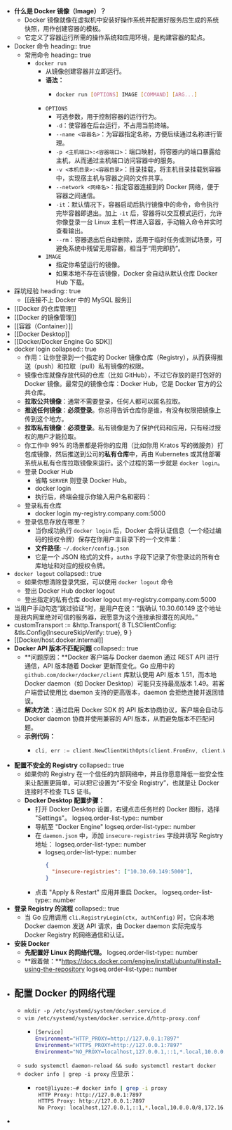 - **什么是 Docker 镜像（Image）？**
	- Docker 镜像就像在虚拟机中安装好操作系统并配置好服务后生成的系统快照，用作创建容器的模板。
	- 它定义了容器运行所需的操作系统和应用环境，是构建容器的起点。
- Docker 命令
  heading:: true
	- 常用命令
	  heading:: true
		- `docker run`
			- 从镜像创建容器并立即运行。
			- **语法：**
				- ```bash
				  docker run [OPTIONS] IMAGE [COMMAND] [ARG...]
				  ```
			- `OPTIONS`
				- 可选参数，用于控制容器的运行行为。
				- `-d`：使容器在后台运行，不占用当前终端。
				- `--name <容器名>`：为容器指定名称，方便后续通过名称进行管理。
				- `-p <主机端口>:<容器端口>`：端口映射，将容器内的端口暴露给主机，从而通过主机端口访问容器中的服务。
				- `-v <本机目录>:<容器目录>`：目录挂载，将主机目录挂载到容器中，实现宿主机与容器之间的文件共享。
				- `--network <网络名>`：指定容器连接到的 Docker 网络，便于容器之间通信。
				- `-it`：默认情况下，容器启动后执行镜像中的命令，命令执行完毕容器即退出。加上 `-it` 后，容器将以交互模式运行，允许你像登录一台 Linux 主机一样进入容器，手动输入命令并实时查看输出。
				- `--rm`：容器退出后自动删除，适用于临时任务或测试场景，可避免系统中残留无用容器，相当于“用完即扔”。
			- `IMAGE`
				- 指定你希望运行的镜像。
				- 如果本地不存在该镜像，Docker 会自动从默认仓库 Docker Hub 下载。
- 踩坑经验
  heading:: true
	- [[连接不上 Docker 中的 MySQL 服务]]
- [[Docker 的仓库管理]]
- [[Docker 的镜像管理]]
- [[容器（Container）]]
- [[Docker Desktop]]
- [[Docker/Docker Engine Go SDK]]
- docker login
  collapsed:: true
	- 作用：让你登录到一个指定的 Docker 镜像仓库（Registry），从而获得推送（push）和拉取（pull）私有镜像的权限。
	- 镜像仓库就像存放代码的仓库（比如 GitHub），不过它存放的是打包好的 Docker 镜像。最常见的镜像仓库：Docker Hub，它是 Docker 官方的公共仓库。
	- **拉取公共镜像**：通常不需要登录，任何人都可以匿名拉取。
	- **推送任何镜像**：**必须登录**。你总得告诉仓库你是谁，有没有权限把镜像上传到这个地方。
	- **拉取私有镜像**：**必须登录**。私有镜像是为了保护代码和应用，只有经过授权的用户才能拉取。
	- 你工作中 99% 的场景都是将你的应用（比如你用 Kratos 写的微服务）打包成镜像，然后推送到公司的**私有仓库**中，再由 Kubernetes 或其他部署系统从私有仓库拉取镜像来运行。这个过程的第一步就是 `docker login`。
	- 登录 Docker Hub
		- 省略 `SERVER` 则登录 Docker Hub。
		- docker login
		- 执行后，终端会提示你输入用户名和密码：
	- 登录私有仓库
		- docker login my-registry.company.com:5000
	- 登录信息存放在哪里？
		- 当你成功执行 `docker login` 后，Docker 会将认证信息（一个经过编码的授权令牌）保存在你用户主目录下的一个文件里：
		- **文件路径**: `~/.docker/config.json`
		- 它是一个 JSON 格式的文件，`auths` 字段下记录了你登录过的所有仓库地址和对应的授权令牌。
- `docker logout`
  collapsed:: true
	- 如果你想清除登录凭据，可以使用 `docker logout` 命令
	- 登出 Docker Hub
	  docker logout
	- 登出指定的私有仓库
	  docker logout my-registry.company.com:5000
- 当用户手动勾选“跳过验证”时，是用户在说：“我确认 10.30.60.149 这个地址是我内网里绝对可信的服务器，我愿意为这个连接承担潜在的风险。”
- customTransport := &http.Transport{
      8         TLSClientConfig: &tls.Config{InsecureSkipVerify: true},
      9     }
- [[Docker/host.docker.internal]]
- **Docker API 版本不匹配问题**
  collapsed:: true
	- **问题原因：**Docker 客户端与 Docker daemon 通过 REST API 进行通信，API 版本随着 Docker 更新而变化。Go 应用中的 `github.com/docker/docker/client` 库默认使用 API 版本 1.51，而本地 Docker daemon（如 Docker Desktop）可能只支持最高版本 1.49。若客户端尝试使用比 daemon 支持的更高版本，daemon 会拒绝连接并返回错误。
	- **解决方法**：通过启用 Docker SDK 的 API 版本协商协议，客户端会自动与 Docker daemon 协商并使用兼容的 API 版本，从而避免版本不匹配问题。
	- **示例代码：**
		- ```go
		  cli, err := client.NewClientWithOpts(client.FromEnv, client.WithAPIVersionNegotiation())
		  ```
- **配置不安全的 Registry**
  collapsed:: true
	- 如果你的 Registry 在一个信任的内部网络中，并且你愿意降低一些安全性来让配置更简单，可以把它设置为“不安全 Registry”，也就是让 Docker 连接时不检查 TLS 证书。
	- **Docker Desktop 配置步骤：**
		- 打开 Docker Desktop 设置，右键点击任务栏的 Docker 图标，选择 "Settings"。
		  logseq.order-list-type:: number
		- 导航至 "Docker Engine"
		  logseq.order-list-type:: number
		- 在 `daemon.json` 中，添加 `insecure-registries` 字段并填写 Registry 地址：
		  logseq.order-list-type:: number
			- logseq.order-list-type:: number
			  ```json
			  {
			    "insecure-registries": ["10.30.60.149:5000"],
			  }
			  ```
		- 点击 "Apply & Restart" 应用并重启 Docker。
		  logseq.order-list-type:: number
- **登录 Registry 的流程**
  collapsed:: true
	- 当 Go 应用调用 `cli.RegistryLogin(ctx, authConfig)` 时，它向本地 Docker daemon 发送 API 请求，由 Docker daemon 实际完成与 Docker Registry 的网络通信和认证。
- **安装 Docker**
	- **先配置好 Linux 的网络代理。**
	  logseq.order-list-type:: number
	- **跟着做：**https://docs.docker.com/engine/install/ubuntu/#install-using-the-repository
	  logseq.order-list-type:: number
- ## 配置 Docker 的网络代理
	- `mkdir -p /etc/systemd/system/docker.service.d`
	- `vim /etc/systemd/system/docker.service.d/http-proxy.conf`
		- ```bash
		  [Service]
		  Environment="HTTP_PROXY=http://127.0.0.1:7897"
		  Environment="HTTPS_PROXY=http://127.0.0.1:7897"
		  Environment="NO_PROXY=localhost,127.0.0.1,::1,*.local,10.0.0.0/8,172.16.0.0/12,192.168.0.0/16"
		  ```
	- `sudo systemctl daemon-reload && sudo systemctl restart docker`
	- `docker info | grep -i proxy` 应显示：
		- ```bash
		  root@liyuze:~# docker info | grep -i proxy
		   HTTP Proxy: http://127.0.0.1:7897
		   HTTPS Proxy: http://127.0.0.1:7897
		   No Proxy: localhost,127.0.0.1,::1,*.local,10.0.0.0/8,172.16.0.0/12,192.168.0.0/16
		  ```
-